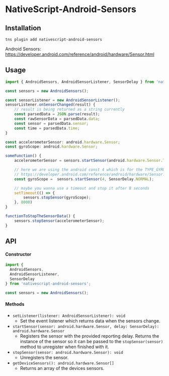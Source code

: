 # NativeScript-Android-Sensors

## Installation

```
tns plugin add nativescript-android-sensors
```

Android Sensors: https://developer.android.com/reference/android/hardware/Sensor.html

## Usage

```typescript
import { AndroidSensors, AndroidSensorListener, SensorDelay } from 'nativescript-android-sensors';

const sensors = new AndroidSensors();

const sensorListener = new AndroidSensorListener();
sensorListener.onSensorChanged(result) {
    // result is being returned as a string currently
    const parsedData = JSON.parse(result);
    const rawSensorData = parsedData.data;
    const sensor = parsedData.sensor;
    const time = parsedData.time;
}

const accelerometerSensor: android.hardware.Sensor;
const gyroScope: android.hardware.Sensor;

someFunction() {
    accelerometerSensor = sensors.startSensor(android.hardware.Sensor.TYPE_LINEAR_ACCELERATION, SensorDelay.FASTEST);

    // here we are using the android const 4 which is for the TYPE_GYROSCOPE sensor
    // https://developer.android.com/reference/android/hardware/Sensor.html#TYPE_GYROSCOPE
    const gyroScope =  sensors.startSensor(4, SensorDelay.NORMAL);

    // maybe you wanna use a timeout and stop it after 8 seconds
    setTimeout(() => {
        sensors.stopSensor(gyroScope);
    }, 8000)
}

functionToStopTheSensorData() {
    sensors.stopSensor(accelerometerSensor);
}
```

## API

#### Constructor

```typescript
import {
  AndroidSensors,
  AndroidSensorListener,
  SensorDelay
} from 'nativescript-android-sensors';

const sensors = new AndroidSensors();
```

#### Methods

- `setListener(listener: AndroidSensorListener): void`
  - Set the event listener which returns data when the sensors change.
- `startSensor(sensor: android.hardware.Sensor, delay: SensorDelay): android.hardware.Sensor`
  - Registers the sensor with the provided reporting delay. Returns the instance of the sensor so it can be passed to the `stopSensor(sensor)` method to unregister when finished with it.
- `stopSensor(sensor: android.hardware.Sensor): void`
  - Unregisters the sensor.
- `getDeviceSensors(): android.hardware.Sensor[]`
  - Returns an array of the devices sensors.
